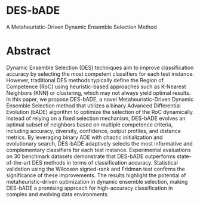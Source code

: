 # DES-bADE
A Metaheuristic-Driven Dynamic Ensemble Selection Method

# Abstract
Dynamic Ensemble Selection (DES) techniques aim to improve classification accuracy by selecting the most competent classifiers for each test instance. However, traditional DES methods typically define the Region of Competence (RoC) using heuristic-based approaches such as K-Nearest Neighbors (KNN) or clustering, which may not always yield optimal results. In this paper, we propose DES-bADE, a novel Metaheuristic-Driven Dynamic Ensemble Selection method that utilizes a binary Advanced Differential Evolution (bADE) algorithm to optimize the selection of the RoC dynamically. Instead of relying on a fixed selection mechanism, DES-bADE evolves an optimal subset of neighbors based on multiple competence criteria, including accuracy, diversity, confidence, output profiles, and distance metrics. By leveraging binary ADE with chaotic initialization and evolutionary search, DES-bADE adaptively selects the most informative and complementary classifiers for each test instance. Experimental evaluations on 30 benchmark datasets demonstrate that DES-bADE outperforms state-of-the-art DES methods in terms of classification accuracy. Statistical validation using the Wilcoxon signed-rank and Fridman test confirms the significance of these improvements. The results highlight the potential of metaheuristic-driven optimization in dynamic ensemble selection, making DES-bADE a promising approach for high-accuracy classification in complex and evolving data environments.

